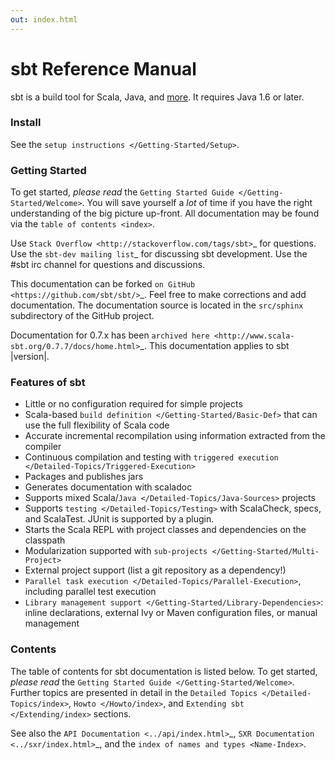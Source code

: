 ```yaml
---
out: index.html
---
```


sbt Reference Manual
====================

sbt is a build tool for Scala, Java, and
[more](https://github.com/d40cht/sbt-cpp). It requires Java 1.6 or
later.

### Install

See the `setup instructions </Getting-Started/Setup>`.

### Getting Started

To get started, *please read* the
`Getting Started Guide </Getting-Started/Welcome>`. You will save
yourself a *lot* of time if you have the right understanding of the big
picture up-front. All documentation may be found via the
`table of contents <index>`.

Use `Stack Overflow <http://stackoverflow.com/tags/sbt>`\_ for
questions. Use the `sbt-dev mailing list`\_ for discussing sbt
development. Use the \#sbt irc channel for questions and discussions.

This documentation can be forked
`on GitHub <https://github.com/sbt/sbt/>`\_. Feel free to make
corrections and add documentation. The documentation source is located
in the `src/sphinx` subdirectory of the GitHub project.

Documentation for 0.7.x has been
`archived here <http://www.scala-sbt.org/0.7.7/docs/home.html>`\_. This
documentation applies to sbt |version|.

### Features of sbt

-   Little or no configuration required for simple projects
-   Scala-based `build definition </Getting-Started/Basic-Def>` that can
    use the full flexibility of Scala code
-   Accurate incremental recompilation using information extracted from
    the compiler
-   Continuous compilation and testing with
    `triggered execution </Detailed-Topics/Triggered-Execution>`
-   Packages and publishes jars
-   Generates documentation with scaladoc
-   Supports mixed Scala/`Java </Detailed-Topics/Java-Sources>` projects
-   Supports `testing </Detailed-Topics/Testing>` with ScalaCheck,
    specs, and ScalaTest. JUnit is supported by a plugin.
-   Starts the Scala REPL with project classes and dependencies on the
    classpath
-   Modularization supported with
    `sub-projects </Getting-Started/Multi-Project>`
-   External project support (list a git repository as a dependency!)
-   `Parallel task execution </Detailed-Topics/Parallel-Execution>`,
    including parallel test execution
-   `Library management support </Getting-Started/Library-Dependencies>`:
    inline declarations, external Ivy or Maven configuration files, or
    manual management

### Contents

The table of contents for sbt documentation is listed below. To get
started, *please read* the
`Getting Started Guide </Getting-Started/Welcome>`. Further topics are
presented in detail in the `Detailed Topics </Detailed-Topics/index>`,
`Howto </Howto/index>`, and `Extending sbt </Extending/index>` sections.

See also the `API Documentation <../api/index.html>`\_,
`SXR Documentation <../sxr/index.html>`\_, and the
`index of names and types <Name-Index>`.
